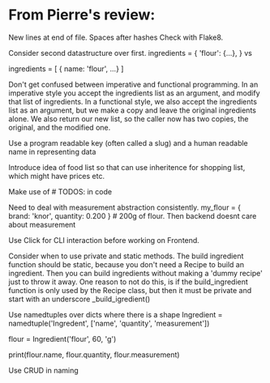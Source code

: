 # From Pierre's review:

New lines at end of file. Spaces after hashes Check with Flake8.

Consider second datastructure over first.
ingredients = {
  'flour': {...},
}
vs

ingredients = [
{ name: 'flour', ...}
]

Don't get confused between imperative and functional programming.
In an imperative style you accept the ingredients list as an argument, and modify that list of ingredients.
In a functional style, we also accept the ingredients list as an argument, but we make a copy and leave the original ingredients alone. We also return our new list, so the caller now has two copies, the original, and the modified one.

Use a program readable key (often called a slug) and a human readable name in representing data

Introduce idea of food list so that can use inheritence for shopping list, which might have prices etc.

Make use of # TODOS: in code

Need to deal with measurement abstraction consistently.
my_flour = { brand: 'knor', quantity: 0.200 } # 200g of flour.
Then backend doesnt care about measurement

Use Click for CLI interaction before working on Frontend.

Consider when to use private and static methods.
The build ingredient function should be static, because you don't need a Recipe to build an ingredient.
Then you can build ingredients without making a 'dummy recipe' just to throw it away.
One reason to not do this, is if the build_ingredient function is only used by the Recipe class, but then it must be private and start with an underscore _build_igredient()

Use namedtuples over dicts where there is a shape
Ingredient = namedtuple('Ingredent', ['name', 'quantity', 'measurement'])

flour = Ingredient('flour', 60, 'g')

print(flour.name, flour.quantity, flour.measurement)

Use CRUD in naming